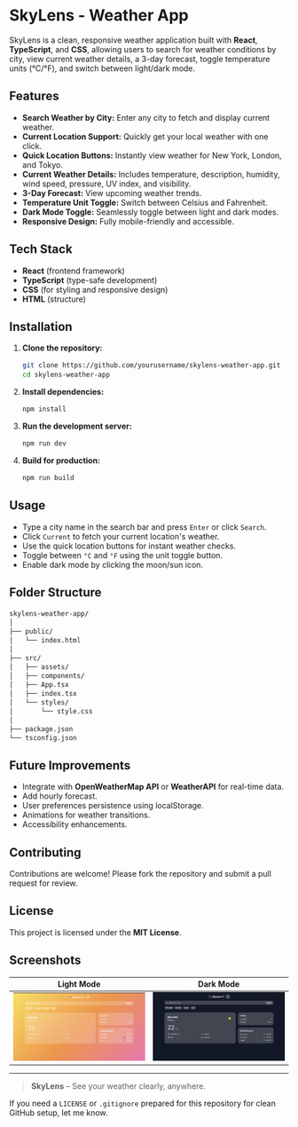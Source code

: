 # SkyLens - Weather App

SkyLens is a clean, responsive weather application built with **React**, **TypeScript**, and **CSS**, allowing users to search for weather conditions by city, view current weather details, a 3-day forecast, toggle temperature units (°C/°F), and switch between light/dark mode.

## Features

* **Search Weather by City:** Enter any city to fetch and display current weather.
* **Current Location Support:** Quickly get your local weather with one click.
* **Quick Location Buttons:** Instantly view weather for New York, London, and Tokyo.
* **Current Weather Details:** Includes temperature, description, humidity, wind speed, pressure, UV index, and visibility.
* **3-Day Forecast:** View upcoming weather trends.
* **Temperature Unit Toggle:** Switch between Celsius and Fahrenheit.
* **Dark Mode Toggle:** Seamlessly toggle between light and dark modes.
* **Responsive Design:** Fully mobile-friendly and accessible.

## Tech Stack

* **React** (frontend framework)
* **TypeScript** (type-safe development)
* **CSS** (for styling and responsive design)
* **HTML** (structure)

## Installation

1. **Clone the repository:**

   ```bash
   git clone https://github.com/yourusername/skylens-weather-app.git
   cd skylens-weather-app
   ```

2. **Install dependencies:**

   ```bash
   npm install
   ```

3. **Run the development server:**

   ```bash
   npm run dev
   ```

4. **Build for production:**

   ```bash
   npm run build
   ```

## Usage

* Type a city name in the search bar and press `Enter` or click `Search`.
* Click `Current` to fetch your current location's weather.
* Use the quick location buttons for instant weather checks.
* Toggle between `°C` and `°F` using the unit toggle button.
* Enable dark mode by clicking the moon/sun icon.

## Folder Structure

```
skylens-weather-app/
│
├── public/
│   └── index.html
│
├── src/
│   ├── assets/
│   ├── components/
│   ├── App.tsx
│   ├── index.tsx
│   └── styles/
│       └── style.css
│
├── package.json
└── tsconfig.json
```

## Future Improvements

* Integrate with **OpenWeatherMap API** or **WeatherAPI** for real-time data.
* Add hourly forecast.
* User preferences persistence using localStorage.
* Animations for weather transitions.
* Accessibility enhancements.

## Contributing

Contributions are welcome! Please fork the repository and submit a pull request for review.

## License

This project is licensed under the **MIT License**.

## Screenshots

| Light Mode                           | Dark Mode                          |
| ------------------------------------ | ---------------------------------- |
| ![Light Mode](screenshot(1).png) | ![Dark Mode](screenshot(2).png) |

---

> **SkyLens** – See your weather clearly, anywhere.

If you need a `LICENSE` or `.gitignore` prepared for this repository for clean GitHub setup, let me know.
